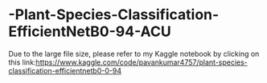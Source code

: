 # -Plant-Species-Classification-EfficientNetB0-94-ACU 
Due to the large file size, please refer to my Kaggle notebook by clicking on this link:https://www.kaggle.com/code/pavankumar4757/plant-species-classification-efficientnetb0-0-94
